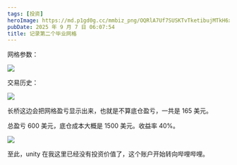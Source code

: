 ```yaml
---
tags: [投资]
heroImage: https://md.p1gd0g.cc/mmbiz_png/OQRlA7Uf7SUSKTvTketibujMTkH6xd4ianP3iahzeJ3XvNoFYTUa43KBb2ODCWV72zZDxqCS8dXR38I2lubDWncgw/0?from=appmsg
pubDate: 2025 年 9 月 7 日 06:07:54
title: 记录第二个毕业网格
---
```


网格参数：

![](https://md.p1gd0g.cc/mmbiz_png/OQRlA7Uf7SUSKTvTketibujMTkH6xd4ianqpSttFBx2gI9bLp1Dq6pB6o6iavQxnqXS0OkezBibdufAc8bk4MMSL5w/0?from=appmsg)

交易历史：

![](https://md.p1gd0g.cc/mmbiz_png/OQRlA7Uf7SUSKTvTketibujMTkH6xd4ianreVGEsiciaGicicGOvHB2yBgcx7xeiaq3zicGC78wzZX3gpuzIN85tAC06aA/0?from=appmsg)

长桥这边会把网格盈亏显示出来，也就是不算底仓盈亏，一共是 165 美元。

总盈亏 600 美元，底仓成本大概是 1500 美元。收益率 40%。

![](https://md.p1gd0g.cc/mmbiz_png/OQRlA7Uf7SUSKTvTketibujMTkH6xd4ian6eYCSLiaRJnasnp0ibFblricNXDWXCN0I6yN19Iu3JRw9ibdh13oCWt50g/0?from=appmsg)

至此，unity 在我这里已经没有投资价值了，这个账户开始转向哔哩哔哩。